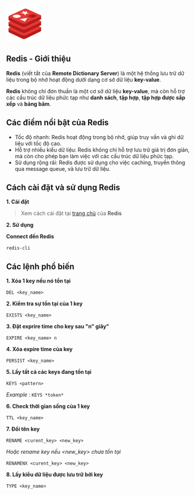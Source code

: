 ![logo](./images/redis-logo.png)

## Redis - Giới thiệu

**Redis** (viết tắt của **Remote Dictionary Server**) là một hệ thống lưu trữ dữ liệu trong bộ nhớ hoạt động dưới dạng cơ sở dữ liệu **key-value**.

**Redis** không chỉ đơn thuần là một cơ sở dữ liệu **key-value**, mà còn hỗ trợ các cấu trúc dữ liệu phức tạp như **danh sách**, **tập hợp**, **tập hợp được sắp xếp** và **bảng băm**.

## Các điểm nổi bật của Redis

- Tốc độ nhanh: Redis hoạt động trong bộ nhớ, giúp truy vấn và ghi dữ liệu với tốc độ cao.
- Hỗ trợ nhiều kiểu dữ liệu: Redis không chỉ hỗ trợ lưu trữ giá trị đơn giản, mà còn cho phép bạn làm việc với các cấu trúc dữ liệu phức tạp.
- Sử dụng rộng rãi: Redis được sử dụng cho việc caching, truyền thông qua message queue, và lưu trữ dữ liệu.

## Cách cài đặt và sử dụng Redis

**1. Cài đặt**

> Xem cách cài đặt tại [trang chủ](https://redis.io/docs/install/install-redis/) của **Redis**

**2. Sử dụng**

**Connect đến Redis**

```shell
redis-cli
```

## Các lệnh phổ biến

**1. Xóa 1 key nếu nó tồn tại**

```shell
DEL <key_name>
```

**2. Kiểm tra sự tồn tại của 1 key**

```shell
EXISTS <key_name>
```

**3. Đặt exprire time cho key sau "n" giây"**

```shell
EXPIRE <key_name> n
```

**4. Xóa expire time của key**

```shell
PERSIST <key_name>
```

**5. Lấy tất cả các keys đang tồn tại**

```shell
KEYS <pattern>
```

_Example_ : `KEYS *token*`

**6. Check thời gian sống của 1 key**

```shell
TTL <key_name>
```

**7. Đổi tên key**

```shell
RENAME <curent_key> <new_key>
```

_Hoặc rename key nếu <new_key> chưa tồn tại_

```shell
RENAMENX <curent_key> <new_key>
```

**8. Lấy kiểu dữ liệu được lưu trữ bởi key**

```shell
TYPE <key_name>
```
